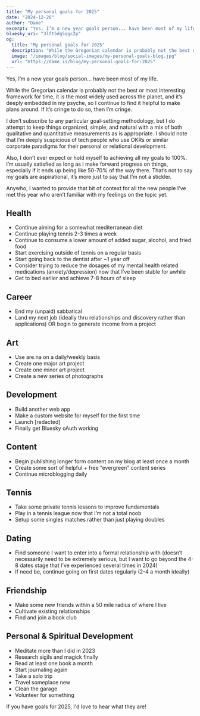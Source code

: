 ```yaml
---
title: "My personal goals for 2025"
date: "2024-12-26"
author: "Dame"
excerpt: "Yes, I’m a new year goals person... have been most of my life."
bluesky_uri: "3lft5dg5qgc2p"
og:
  title: "My personal goals for 2025"
  description: "While the Gregorian calendar is probably not the best or most interesting framework for time, it is the most widely used across the planet, and it’s deeply embedded in my psyche, so I continue to find it helpful to make plans around. If it’s cringe to do so, then I’m cringe."
  image: "/images/blog/social-images/my-personal-goals-blog.jpg"
  url: "https://dame.is/blog/my-personal-goals-for-2025"
---
```


Yes, I’m a new year goals person... have been most of my life.

While the Gregorian calendar is probably not the best or most interesting framework for time, it is the most widely used across the planet, and it’s deeply embedded in my psyche, so I continue to find it helpful to make plans around. If it’s cringe to do so, then I’m cringe.

I don’t subscribe to any particular goal-setting methodology, but I do attempt to keep things organized, simple, and natural with a mix of both qualitative and quantitative measurements as is appropriate. I should note that I’m deeply suspicious of tech people who use OKRs or similar corporate paradigms for their personal or relational development.

Also, I don’t ever expect or hold myself to achieving all my goals to 100%. I’m usually satisfied as long as I make forward progress on things, especially if it ends up being like 50-70% of the way there. That’s not to say my goals are aspirational, it’s more just to say that I’m not a stickler.

Anywho, I wanted to provide that bit of context for all the new people I’ve met this year who aren’t familiar with my feelings on the topic yet.

## Health
- Continue aiming for a somewhat mediterranean diet
- Continue playing tennis 2-3 times a week
- Continue to consume a lower amount of added sugar, alcohol, and fried food
- Start exercising outside of tennis on a regular basis
- Start going back to the dentist after ~1 year off
- Consider trying to reduce the dosages of my mental health related medications (anxiety/depression) now that I’ve been stable for awhile
- Get to bed earlier and achieve 7-8 hours of sleep

## Career
- End my (unpaid) sabbatical
- Land my next job (ideally thru relationships and discovery rather than applications) OR begin to generate income from a project

## Art
- Use are.na on a daily/weekly basis
- Create one major art project
- Create one minor art project
- Create a new series of photographs

## Development
- Build another web app
- Make a custom website for myself for the first time
- Launch [redacted]
- Finally get Bluesky oAuth working

## Content
- Begin publishing longer form content on my blog at least once a month
- Create some sort of helpful + free “evergreen” content series
- Continue microblogging daily

## Tennis
- Take some private tennis lessons to improve fundamentals
- Play in a tennis league now that I’m not a total noob
- Setup some singles matches rather than just playing doubles

## Dating
- Find someone I want to enter into a formal relationship with (doesn’t necessarily need to be extremely serious, but I want to go beyond the 4-8 dates stage that I’ve experienced several times in 2024)
- If need be, continue going on first dates regularly (2-4 a month ideally)

## Friendship
- Make some new friends within a 50 mile radius of where I live
- Cultivate existing relationships
- Find and join a book club

## Personal & Spiritual Development
- Meditate more than I did in 2023
- Research sigils and magick finally
- Read at least one book a month
- Start journaling again
- Take a solo trip
- Travel someplace new
- Clean the garage
- Volunteer for something

If you have goals for 2025, I'd love to hear what they are!